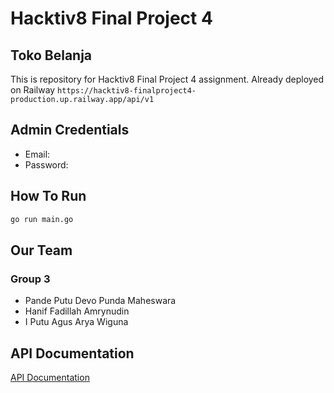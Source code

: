 # Hacktiv8 Final Project 4

## Toko Belanja

This is repository for Hacktiv8 Final Project 4 assignment. Already deployed on Railway `https://hacktiv8-finalproject4-production.up.railway.app/api/v1`

## Admin Credentials

- Email:
- Password:

## How To Run

```bash
go run main.go
```

## Our Team

### Group 3

- Pande Putu Devo Punda Maheswara
- Hanif Fadillah Amrynudin
- I Putu Agus Arya Wiguna

## API Documentation

[API Documentation](/docs/apidocs.md)
